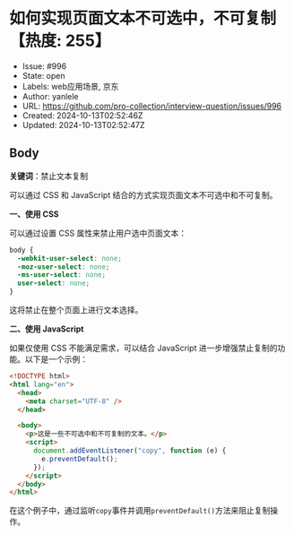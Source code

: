 # 如何实现页面文本不可选中，不可复制【热度: 255】

- Issue: #996
- State: open
- Labels: web应用场景, 京东
- Author: yanlele
- URL: https://github.com/pro-collection/interview-question/issues/996
- Created: 2024-10-13T02:52:46Z
- Updated: 2024-10-13T02:52:47Z

## Body

**关键词**：禁止文本复制

可以通过 CSS 和 JavaScript 结合的方式实现页面文本不可选中和不可复制。

**一、使用 CSS**

可以通过设置 CSS 属性来禁止用户选中页面文本：

```css
body {
  -webkit-user-select: none;
  -moz-user-select: none;
  -ms-user-select: none;
  user-select: none;
}
```

这将禁止在整个页面上进行文本选择。

**二、使用 JavaScript**

如果仅使用 CSS 不能满足需求，可以结合 JavaScript 进一步增强禁止复制的功能。以下是一个示例：

```html
<!DOCTYPE html>
<html lang="en">
  <head>
    <meta charset="UTF-8" />
  </head>

  <body>
    <p>这是一些不可选中和不可复制的文本。</p>
    <script>
      document.addEventListener("copy", function (e) {
        e.preventDefault();
      });
    </script>
  </body>
</html>
```

在这个例子中，通过监听`copy`事件并调用`preventDefault()`方法来阻止复制操作。

